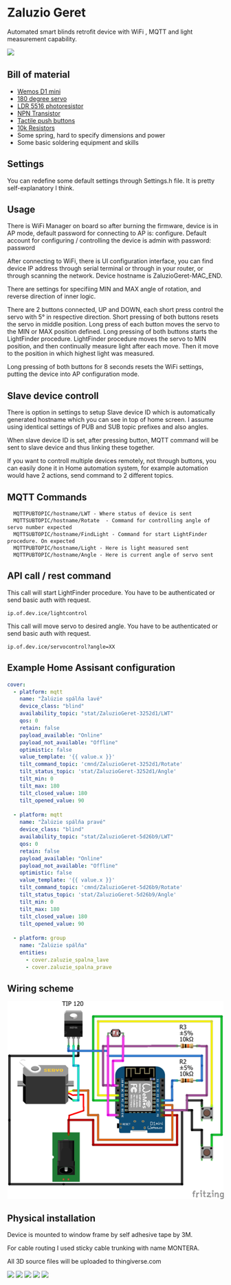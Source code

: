# Zaluzio Geret
Automated smart blinds retrofit device with WiFi , MQTT and light measurement capability.

![](https://media.giphy.com/media/z4RIFCi5MSZSXSOJpL/giphy.gif)

## Bill of material
* [Wemos D1 mini](http://s.click.aliexpress.com/e/b7xoMFF6) 
* [180 degree servo](http://s.click.aliexpress.com/e/cCIS5ETW)
* [LDR 5516 photoresistor](http://s.click.aliexpress.com/e/sKHeBEs)
* [NPN Transistor](http://s.click.aliexpress.com/e/bSLbOB7K)
* [Tactile push buttons](http://s.click.aliexpress.com/e/0rbMNuk)
* [10k Resistors](http://s.click.aliexpress.com/e/boawi0Ak)
* Some spring, hard to specify dimensions and power
* Some basic soldering equipment and skills

## Settings
You can redefine some default settings through Settings.h file. It is pretty self-explanatory I think.

## Usage
There is WiFi Manager on board so after burning the firmware, device is in AP mode, default password for connecting to AP is: configure.
Default account for configuring / controlling the device is admin with password: password

After connecting to WiFi, there is UI configuration interface, you can find device IP address through serial terminal or through in your router, or through scanning the network. Device hostname is ZaluzioGeret-MAC_END.

There are settings for specifiing MIN and MAX angle of rotation, and reverse direction of inner logic.

There are 2 buttons connected, UP and DOWN, each short press control the servo with 5° in respective direction. Short pressing of both buttons resets the servo in middle position. 
Long press of each button moves the servo to the MIN or MAX position defined. Long pressing of both buttons starts the LightFinder procedure. 
LightFinder procedure moves the servo to MIN position, and then continually measure light after each move. Then it move to the position in which highest light was measured. 

Long pressing of both buttons for 8 seconds resets the WiFi settings, putting the device into AP configuration mode. 

## Slave device controll
There is option in settings to setup Slave device ID which is automatically generated hostname which you can see in top of home screen. I assume using identical settings of PUB and SUB topic prefixes and also angles. 

When slave device ID is set, after pressing button, MQTT command will be sent to slave device and thus linking these together.

If you want to controll multiple devices remotely, not through buttons, you can easily done it in Home automation system, for example automation would have 2 actions, send command to 2 different topics. 

## MQTT Commands
```
  MQTTPUBTOPIC/hostname/LWT - Where status of device is sent 
  MQTTSUBTOPIC/hostname/Rotate  - Command for controlling angle of servo number expected
  MQTTSUBTOPIC/hostname/FindLight - Command for start LightFinder procedure. On expected
  MQTTPUBTOPIC/hostname/Light - Here is light measured sent
  MQTTPUBTOPIC/hostname/Angle - Here is current angle of servo sent
```

## API call / rest command
This call will start LightFinder procedure. 
You have to be authenticated or send basic auth with request.
``` 
ip.of.dev.ice/lightcontrol
```
This call will move servo to desired angle. 
You have to be authenticated or send basic auth with request.
``` 
ip.of.dev.ice/servocontrol?angle=XX
```

## Example Home Assisant configuration
```yaml
cover:
  - platform: mqtt
    name: "Žalúzie spálňa lavé"
    device_class: "blind"
    availability_topic: "stat/ZaluzioGeret-3252d1/LWT"
    qos: 0
    retain: false
    payload_available: "Online"
    payload_not_available: "Offline"
    optimistic: false
    value_template: '{{ value.x }}'
    tilt_command_topic: 'cmnd/ZaluzioGeret-3252d1/Rotate'
    tilt_status_topic: 'stat/ZaluzioGeret-3252d1/Angle'
    tilt_min: 0
    tilt_max: 180
    tilt_closed_value: 180
    tilt_opened_value: 90
    
  - platform: mqtt
    name: "Žalúzie spálňa pravé"
    device_class: "blind"
    availability_topic: "stat/ZaluzioGeret-5d26b9/LWT"
    qos: 0
    retain: false
    payload_available: "Online"
    payload_not_available: "Offline"
    optimistic: false
    value_template: '{{ value.x }}'
    tilt_command_topic: 'cmnd/ZaluzioGeret-5d26b9/Rotate'
    tilt_status_topic: 'stat/ZaluzioGeret-5d26b9/Angle'
    tilt_min: 0
    tilt_max: 180
    tilt_closed_value: 180
    tilt_opened_value: 90

  - platform: group
    name: "Žalúzie spálňa"
    entities:
      - cover.zaluzie_spalna_lave
      - cover.zaluzie_spalna_prave
```

## Wiring scheme
![Wiring scheme](https://github.com/Luc3as/ZaluzioGeret/blob/master/PCB/PCB%20sketch_bb.png?raw=true)

## Physical installation
Device is mounted to window frame by self adhesive tape by 3M.

For cable routing I used sticky cable trunking with name MONTERA. 

All 3D source files will be uploaded to thingiverse.com

![](https://i.ibb.co/72Cv8DY/servo-verzia-lava1.png)
![](https://i.ibb.co/3ztyH5z/servo-verzia-lava.png)
![](https://i.ibb.co/2h6PdQr/IMG-20190520-203901.jpg)
![](https://i.ibb.co/PDZDb6D/IMG-20190520-203852.jpg)
![](https://i.ibb.co/RzhmBQ9/IMG-20190520-194750.jpg)
